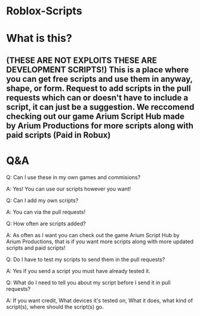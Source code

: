 # Roblox-Scripts

# What is this?
(THESE ARE NOT EXPLOITS THESE ARE DEVELOPMENT SCRIPTS!)
This is a place where you can get free scripts and use them in anyway, shape, or form.
Request to add scripts in the pull requests which can or doesn't have to include a script, it can just be a suggestion.
We reccomend checking out our game Arium Script Hub made by Arium Productions for more scripts along with paid scripts (Paid in Robux)
-----------------------------
# Q&A
Q: Can I use these in my own games and commisions?

A: Yes! You can use our scripts however you want!



Q: Can I add my own scripts?

A: You can via the pull requests!



Q: How often are scripts added?

A: As often as I want you can check out the game Arium Script Hub by Arium Productions, that is if you want more scripts along with more updated scripts and paid scripts!



Q: Do I have to test my scripts to send them in the pull requests?

A: Yes if you send a script you must have already tested it.



Q: What do I need to tell you about my script before I send it in pull requests?

A: If you want credit, What devices it's tested on, What it does, what kind of script(s), where should the script(s) go.
